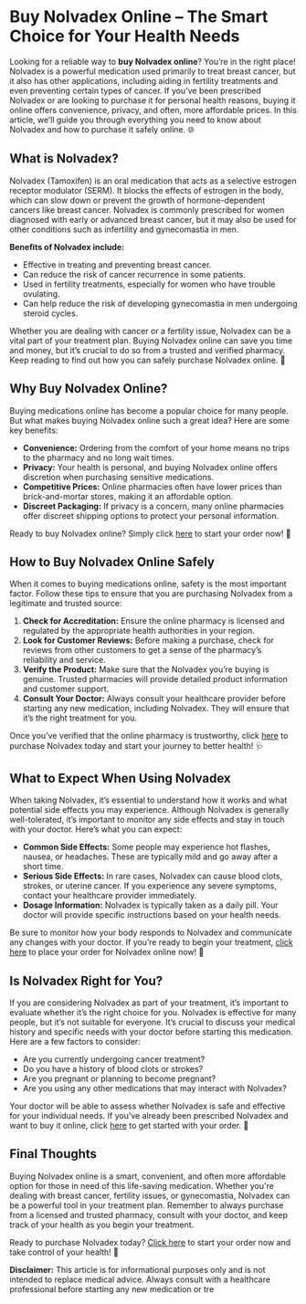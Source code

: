 # Buy Nolvadex Online – The Smart Choice for Your Health Needs

Looking for a reliable way to **buy Nolvadex online**? You’re in the right place! Nolvadex is a powerful medication used primarily to treat breast cancer, but it also has other applications, including aiding in fertility treatments and even preventing certain types of cancer. If you’ve been prescribed Nolvadex or are looking to purchase it for personal health reasons, buying it online offers convenience, privacy, and often, more affordable prices. In this article, we’ll guide you through everything you need to know about Nolvadex and how to purchase it safely online. 🌐

## What is Nolvadex?

Nolvadex (Tamoxifen) is an oral medication that acts as a selective estrogen receptor modulator (SERM). It blocks the effects of estrogen in the body, which can slow down or prevent the growth of hormone-dependent cancers like breast cancer. Nolvadex is commonly prescribed for women diagnosed with early or advanced breast cancer, but it may also be used for other conditions such as infertility and gynecomastia in men.

**Benefits of Nolvadex include:**

- Effective in treating and preventing breast cancer.
- Can reduce the risk of cancer recurrence in some patients.
- Used in fertility treatments, especially for women who have trouble ovulating.
- Can help reduce the risk of developing gynecomastia in men undergoing steroid cycles.

Whether you are dealing with cancer or a fertility issue, Nolvadex can be a vital part of your treatment plan. Buying Nolvadex online can save you time and money, but it’s crucial to do so from a trusted and verified pharmacy. Keep reading to find out how you can safely purchase Nolvadex online. 💊

## Why Buy Nolvadex Online?

Buying medications online has become a popular choice for many people. But what makes buying Nolvadex online such a great idea? Here are some key benefits:

- **Convenience:** Ordering from the comfort of your home means no trips to the pharmacy and no long wait times.
- **Privacy:** Your health is personal, and buying Nolvadex online offers discretion when purchasing sensitive medications.
- **Competitive Prices:** Online pharmacies often have lower prices than brick-and-mortar stores, making it an affordable option.
- **Discreet Packaging:** If privacy is a concern, many online pharmacies offer discreet shipping options to protect your personal information.

Ready to buy Nolvadex online? Simply click [here](https://tinyurl.com/buynolvadexbestprice) to start your order now! 🛒

## How to Buy Nolvadex Online Safely

When it comes to buying medications online, safety is the most important factor. Follow these tips to ensure that you are purchasing Nolvadex from a legitimate and trusted source:

1. **Check for Accreditation:** Ensure the online pharmacy is licensed and regulated by the appropriate health authorities in your region.
2. **Look for Customer Reviews:** Before making a purchase, check for reviews from other customers to get a sense of the pharmacy’s reliability and service.
3. **Verify the Product:** Make sure that the Nolvadex you’re buying is genuine. Trusted pharmacies will provide detailed product information and customer support.
4. **Consult Your Doctor:** Always consult your healthcare provider before starting any new medication, including Nolvadex. They will ensure that it’s the right treatment for you.

Once you’ve verified that the online pharmacy is trustworthy, click [here](https://tinyurl.com/buynolvadexbestprice) to purchase Nolvadex today and start your journey to better health! 🩺

## What to Expect When Using Nolvadex

When taking Nolvadex, it’s essential to understand how it works and what potential side effects you may experience. Although Nolvadex is generally well-tolerated, it’s important to monitor any side effects and stay in touch with your doctor. Here’s what you can expect:

- **Common Side Effects:** Some people may experience hot flashes, nausea, or headaches. These are typically mild and go away after a short time.
- **Serious Side Effects:** In rare cases, Nolvadex can cause blood clots, strokes, or uterine cancer. If you experience any severe symptoms, contact your healthcare provider immediately.
- **Dosage Information:** Nolvadex is typically taken as a daily pill. Your doctor will provide specific instructions based on your health needs.

Be sure to monitor how your body responds to Nolvadex and communicate any changes with your doctor. If you’re ready to begin your treatment, [click here](https://tinyurl.com/buynolvadexbestprice) to place your order for Nolvadex online now! 💊

## Is Nolvadex Right for You?

If you are considering Nolvadex as part of your treatment, it’s important to evaluate whether it’s the right choice for you. Nolvadex is effective for many people, but it’s not suitable for everyone. It’s crucial to discuss your medical history and specific needs with your doctor before starting this medication. Here are a few factors to consider:

- Are you currently undergoing cancer treatment?
- Do you have a history of blood clots or strokes?
- Are you pregnant or planning to become pregnant?
- Are you using any other medications that may interact with Nolvadex?

Your doctor will be able to assess whether Nolvadex is safe and effective for your individual needs. If you’ve already been prescribed Nolvadex and want to buy it online, click [here](https://tinyurl.com/buynolvadexbestprice) to get started with your order. 🛒

## Final Thoughts

Buying Nolvadex online is a smart, convenient, and often more affordable option for those in need of this life-saving medication. Whether you're dealing with breast cancer, fertility issues, or gynecomastia, Nolvadex can be a powerful tool in your treatment plan. Remember to always purchase from a licensed and trusted pharmacy, consult with your doctor, and keep track of your health as you begin your treatment.

Ready to purchase Nolvadex today? [Click here](https://tinyurl.com/buynolvadexbestprice) to start your order now and take control of your health! 🏥

**Disclaimer:** This article is for informational purposes only and is not intended to replace medical advice. Always consult with a healthcare professional before starting any new medication or tre
